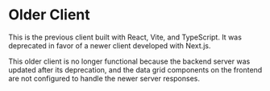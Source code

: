 # Older Client

This is the previous client built with React, Vite, and TypeScript. It was deprecated in favor of a newer client developed with Next.js.

This older client is no longer functional because the backend server was updated after its deprecation, and the data grid components on the frontend are not configured to handle the newer server responses.
